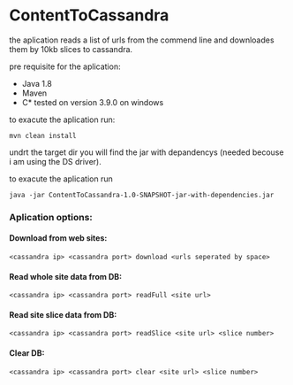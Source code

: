 # ContentToCassandra

the aplication reads a list of urls from the commend line and downloades them by 10kb slices to cassandra.

pre requisite for the aplication:
- Java 1.8
- Maven
- C* tested on version 3.9.0 on windows

to exacute the aplication run:

    mvn clean install

undrt the target dir you will find the jar with depandencys (needed becouse i am using the DS driver).

to exacute the aplication run

    java -jar ContentToCassandra-1.0-SNAPSHOT-jar-with-dependencies.jar 

### Aplication options:

#### Download from web sites:
    <cassandra ip> <cassandra port> download <urls seperated by space>
#### Read whole site data from DB:
    <cassandra ip> <cassandra port> readFull <site url>
#### Read site slice data from DB:
    <cassandra ip> <cassandra port> readSlice <site url> <slice number>
#### Clear DB:
    <cassandra ip> <cassandra port> clear <site url> <slice number>
